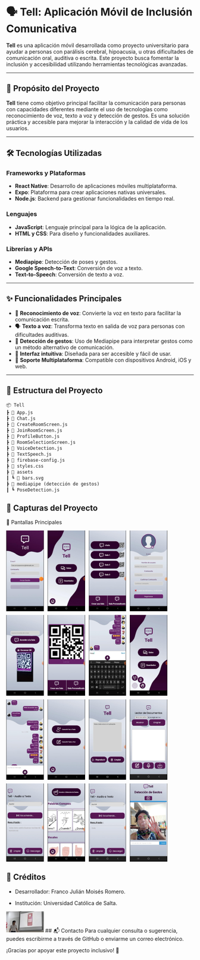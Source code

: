 # 🗣️ Tell: Aplicación Móvil de Inclusión Comunicativa

**Tell** es una aplicación móvil desarrollada como proyecto universitario para ayudar a personas con parálisis cerebral, hipoacusia, u otras dificultades de comunicación oral, auditiva o escrita. Este proyecto busca fomentar la inclusión y accesibilidad utilizando herramientas tecnológicas avanzadas.

---

## 🎯 Propósito del Proyecto
**Tell** tiene como objetivo principal facilitar la comunicación para personas con capacidades diferentes mediante el uso de tecnologías como reconocimiento de voz, texto a voz y detección de gestos. Es una solución práctica y accesible para mejorar la interacción y la calidad de vida de los usuarios.

---

## 🛠️ Tecnologías Utilizadas
### Frameworks y Plataformas
- **React Native**: Desarrollo de aplicaciones móviles multiplataforma.
- **Expo**: Plataforma para crear aplicaciones nativas universales.
- **Node.js**: Backend para gestionar funcionalidades en tiempo real.

### Lenguajes
- **JavaScript**: Lenguaje principal para la lógica de la aplicación.
- **HTML y CSS**: Para diseño y funcionalidades auxiliares.

### Librerías y APIs
- **Mediapipe**: Detección de poses y gestos.
- **Google Speech-to-Text**: Conversión de voz a texto.
- **Text-to-Speech**: Conversión de texto a voz.

---

## ✨ Funcionalidades Principales
- 🎤 **Reconocimiento de voz**: Convierte la voz en texto para facilitar la comunicación escrita.
- 🗣️ **Texto a voz**: Transforma texto en salida de voz para personas con dificultades auditivas.
- 🕺 **Detección de gestos**: Uso de Mediapipe para interpretar gestos como un método alternativo de comunicación.
- 📱 **Interfaz intuitiva**: Diseñada para ser accesible y fácil de usar.
- 🔄 **Soporte Multiplataforma**: Compatible con dispositivos Android, iOS y web.

---

## 📂 Estructura del Proyecto
```plaintext
📦 Tell
┣ 📜 App.js
┣ 📜 Chat.js
┣ 📜 CreateRoomScreen.js
┣ 📜 JoinRoomScreen.js
┣ 📜 ProfileButton.js
┣ 📜 RoomSelectionScreen.js
┣ 📜 VoiceDetection.js
┣ 📜 TextSpeech.js
┣ 📜 firebase-config.js
┣ 📜 styles.css
┣ 📂 assets
┃ ┗ 📄 bars.svg
┣ 📂 mediapipe (detección de gestos)
┃ ┗ PoseDetection.js
```

## 📸 Capturas del Proyecto
🌟 Pantallas Principales

<div style="display: flex; flex-wrap: wrap; gap: 10px;">
  <img src="images/1.jpeg" alt="captura1" style="width: 20%; height: auto;">
  <img src="images/2.jpeg" alt="captura2" style="width: 20%; height: auto;">
  <img src="images/3.jpeg" alt="captura3" style="width: 20%; height: auto;">
  <img src="images/4.jpeg" alt="captura4" style="width: 20%; height: auto;">
  <img src="images/5.jpeg" alt="captura5" style="width: 20%; height: auto;">
  <img src="images/6.jpeg" alt="captura6" style="width: 20%; height: auto;">
  <img src="images/7.jpeg" alt="captura7" style="width: 20%; height: auto;">
  <img src="images/8.jpeg" alt="captura8" style="width: 20%; height: auto;">
  <img src="images/9.jpeg" alt="captura9" style="width: 20%; height: auto;">
  <img src="images/10.jpeg" alt="captura10" style="width: 20%; height: auto;">
  <img src="images/11.jpeg" alt="captura11" style="width: 20%; height: auto;">
  <img src="images/12.jpeg" alt="captura12" style="width: 20%; height: auto;">
  <img src="images/13.jpeg" alt="captura13" style="width: 20%; height: auto;">
  <img src="images/14.jpeg" alt="captura14" style="width: 20%; height: auto;">
  <img src="images/15.jpeg" alt="captura15" style="width: 20%; height: auto;">
  <img src="images/17.jpeg" alt="captura17" style="width: 20%; height: auto;">
</div>




## 🏫 Créditos
- Desarrollador: Franco Julián Moisés Romero.

- Institución: Universidad Católica de Salta.
<img src="images/16.jpeg" alt="captura16" style="width: 20%; height: auto;">
## 📬 Contacto
Para cualquier consulta o sugerencia, puedes escribirme a través de GitHub o enviarme un correo electrónico.

¡Gracias por apoyar este proyecto inclusivo! 💙
